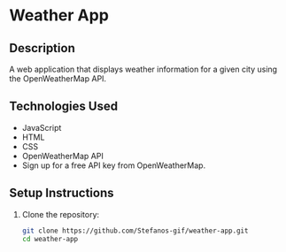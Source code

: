 # Weather App

## Description
A web application that displays weather information for a given city using the OpenWeatherMap API.

## Technologies Used
- JavaScript
- HTML
- CSS
- OpenWeatherMap API
- Sign up for a free API key from OpenWeatherMap.

## Setup Instructions
1. Clone the repository:
   ```bash
   git clone https://github.com/Stefanos-gif/weather-app.git
   cd weather-app
